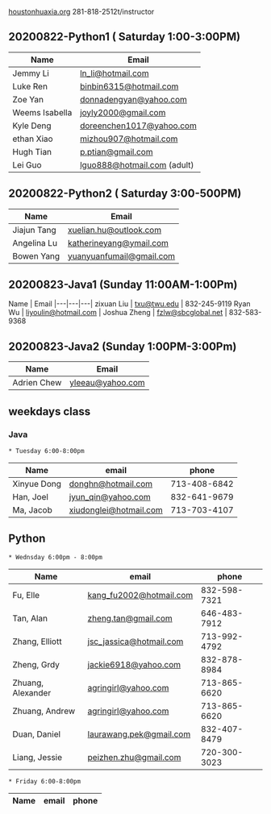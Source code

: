 [houstonhuaxia.org](https://houstonhuaxia.org)
281-818-2512t/instructor


## 20200822-Python1 ( Saturday 1:00-3:00PM)

Name | Email
|---|---|
Jemmy Li       | ln_li@hotmail.com
Luke Ren       | binbin6315@hotmail.com
Zoe Yan        | donnadengyan@yahoo.com
Weems Isabella | joyly2000@gmail.com
Kyle Deng      | doreenchen1017@yahoo.com
ethan  Xiao    | mizhou907@hotmail.com
Hugh Tian      | p.ptian@gmail.com
Lei Guo        | lguo888@hotmail.com (adult)

## 20200822-Python2 ( Saturday 3:00-500PM)

Name | Email
|---|---|
Jiajun Tang | xuelian.hu@outlook.com
Angelina Lu | katherineyang@ymail.com
Bowen Yang  | yuanyuanfumail@gmail.com


## 20200823-Java1 (Sunday 11:00AM-1:00Pm)

Name | Email
|---|---|---|
zixuan Liu   | txu@twu.edu | 832-245-9119
Ryan Wu      | liyoulin@hotmail.com |
Joshua Zheng | fzlw@sbcglobal.net   | 832-583-9368


## 20200823-Java2 (Sunday 1:00PM-3:00Pm)

Name | Email
|---|---|
Adrien Chew  | yleeau@yahoo.com

## weekdays class

### Java
    * Tuesday 6:00-8:00pm
Name | email | phone
|---|---|---|
Xinyue Dong | donghn@hotmail.com     | 713-408-6842
Han, Joel   | jyun_qin@yahoo.com     | 832-641-9679
Ma, Jacob   | xiudonglei@hotmail.com | 713-703-4107


## Python
    * Wednsday 6:00pm - 8:00pm
Name              | email                   | phone
|---              |---                      |---          |
Fu, Elle          | kang_fu2002@hotmail.com | 832-598-7321
Tan, Alan         | zheng.tan@gmail.com     | 646-483-7912	
Zhang, Elliott    | jsc_jassica@hotmail.com | 713-992-4792
Zheng, Grdy       | jackie6918@yahoo.com    | 832-878-8984
Zhuang, Alexander | agringirl@yahoo.com     | 713-865-6620
Zhuang, Andrew    | agringirl@yahoo.com     | 713-865-6620
Duan, Daniel      | laurawang.pek@gmail.com | 832-407-8479
Liang, Jessie     | peizhen.zhu@gmail.com   | 720-300-3023
 
    * Friday 6:00-8:00pm
Name | email | phone
|---|---|---|
